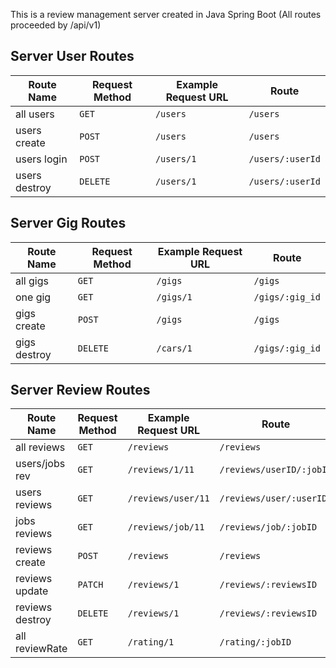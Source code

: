 This is a review management server created in Java Spring Boot
(All routes proceeded by /api/v1)
## Server User Routes

| Route Name   | Request Method | Example Request URL | Route           |
| ------------ | -------------- | ------------------- | --------------- |
| all users    | `GET`          | `/users`            | `/users`        |
| users create | `POST`         | `/users`            | `/users`        |
| users login  | `POST`         | `/users/1`          | `/users/:userId`|
| users destroy| `DELETE`       | `/users/1`          | `/users/:userId`|

## Server Gig Routes

| Route Name   | Request Method | Example Request URL | Route           |
| ------------ | -------------- | ------------------- | --------------- |
| all gigs     | `GET`          | `/gigs`             | `/gigs`         |
| one  gig     | `GET`          | `/gigs/1`           | `/gigs/:gig_id` |
| gigs create  | `POST`         | `/gigs`             | `/gigs`         |
| gigs destroy | `DELETE`       | `/cars/1`           | `/gigs/:gig_id` |

## Server Review Routes

| Route Name      | Request Method | Example Request URL    | Route                  |
| ------------    | -------------- | -------------------    | ---------------        |
| all reviews     | `GET`          | `/reviews`             | `/reviews`             |
| users/jobs rev  |   `GET`        | `/reviews/1/11`        |`/reviews/userID/:jobID`|
| users  reviews  |   `GET`        | `/reviews/user/11`     |`/reviews/user/:userID` |
| jobs reviews    |   `GET`        | `/reviews/job/11`      | `/reviews/job/:jobID`  |
| reviews create  | `POST`         | `/reviews`             | `/reviews`             |
| reviews update  | `PATCH`        | `/reviews/1`           | `/reviews/:reviewsID`  |
| reviews destroy | `DELETE`       | `/reviews/1`           | `/reviews/:reviewsID`  |
| all reviewRate  | ` GET  `       | `/rating/1`            | `/rating/:jobID`       | 
